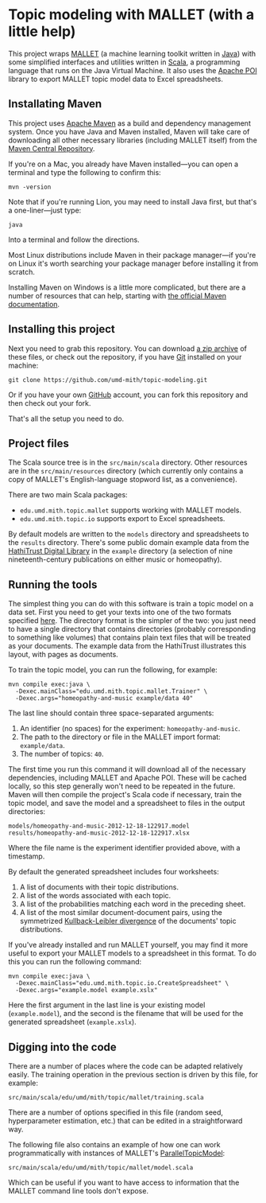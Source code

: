Topic modeling with MALLET (with a little help)
===============================================

This project wraps [MALLET](http://mallet.cs.umass.edu/)
(a machine learning toolkit written in [Java](www.java.com/)) with some simplified interfaces
and utilities written in [Scala](http://www.scala-lang.org/), a programming
language that runs on the Java Virtual Machine.
It also uses the [Apache POI](http://poi.apache.org/) library to export
MALLET topic model data to Excel spreadsheets.

Installating Maven
------------------

This project uses [Apache Maven](http://maven.apache.org/)
as a build and dependency management system. Once you have Java and Maven
installed, Maven will take care of downloading all other necessary libraries
(including MALLET itself) from the
[Maven Central Repository](http://search.maven.org/).

If you're on a Mac, you already have Maven installed—you can open a terminal
and type the following to confirm this:

    mvn -version

Note that if you're running Lion, you may need to install Java first, but
that's a one-liner—just type:

    java

Into a terminal and follow the directions.

Most Linux distributions include Maven in their package manager—if you're on
Linux it's worth searching your package manager before installing it from
scratch.

Installing Maven on Windows is a little more complicated, but there are a
number of resources that can help, starting with
[the official Maven documentation](http://maven.apache.org/guides/getting-started/windows-prerequisites.html).

Installing this project
-----------------------

Next you need to grab this repository. You can download
[a zip archive](https://github.com/umd-mith/topic-modeling/archive/master.zip)
of these files, or check out the repository, if you have
[Git](http://git-scm.com/) installed on your machine:

    git clone https://github.com/umd-mith/topic-modeling.git

Or if you have your own [GitHub](https://github.com/) account, you can fork
this repository and then check out your fork.

That's all the setup you need to do.

Project files
-------------

The Scala source tree is in the `src/main/scala` directory. Other resources
are in the `src/main/resources` directory (which currently only contains a
copy of MALLET's English-language stopword list, as a convenience).

There are two main Scala packages:

 * `edu.umd.mith.topic.mallet` supports working with MALLET models.
 * `edu.umd.mith.topic.io` supports export to Excel spreadsheets.

By default models are written to the `models` directory and spreadsheets to
the `results` directory. There's some public domain example data from the
[HathiTrust Digital Library](http://www.hathitrust.org/)
in the `example` directory (a selection of nine nineteenth-century publications
on either music or homeopathy).

Running the tools
-----------------

The simplest thing you can do with this software is train a topic model on a
data set. First you need to get your texts into one of the two formats
specified [here](http://mallet.cs.umass.edu/import.php). The directory format
is the simpler of the two: you just need to have a single directory that
contains directories (probably corresponding to something like volumes) that
contains plain text files that will be treated as your documents.
The example data from the HathiTrust illustrates this layout, with pages as
documents.

To train the topic model, you can run the following, for example:

    mvn compile exec:java \
      -Dexec.mainClass="edu.umd.mith.topic.mallet.Trainer" \
      -Dexec.args="homeopathy-and-music example/data 40"

The last line should contain three space-separated arguments:

  1. An identifier (no spaces) for the experiment: `homeopathy-and-music`.
  2. The path to the directory or file in the MALLET import format: `example/data`.
  3. The number of topics: `40`.

The first time you run this command it will download all of the necessary
dependencies, including MALLET and Apache POI. These will be cached locally,
so this step generally won't need to be repeated in the future. Maven will
then compile the project's Scala code if necessary, train the topic model,
and save the model and a spreadsheet to files in the output directories:

    models/homeopathy-and-music-2012-12-18-122917.model
    results/homeopathy-and-music-2012-12-18-122917.xlsx

Where the file name is the experiment identifier provided above, with a timestamp.

By default the generated spreadsheet includes four worksheets:

 1. A list of documents with their topic distributions.
 2. A list of the words associated with each topic.
 3. A list of the probabilities matching each word in the preceding sheet.
 4. A list of the most similar document-document pairs, using the symmetrized [Kullback-Leibler divergence](http://en.wikipedia.org/wiki/Kullback%E2%80%93Leibler_divergence) of the documents' topic distributions.

If you've already installed and run MALLET yourself, you may find it more
useful to export your MALLET models to a spreadsheet in this format.
To do this you can run the following command:

    mvn compile exec:java \
      -Dexec.mainClass="edu.umd.mith.topic.io.CreateSpreadsheet" \
      -Dexec.args="example.model example.xslx"

Here the first argument in the last line is your existing model (`example.model`),
and the second is the filename that will be used for the generated spreadsheet (`example.xslx`).

Digging into the code
---------------------

There are a number of places where the code can be adapted relatively easily.
The training operation in the previous section is driven by this file, for example:

    src/main/scala/edu/umd/mith/topic/mallet/training.scala

There are a number of options specified in this file (random seed, hyperparameter estimation, etc.)
that can be edited in a straightforward way.

The following file also contains an example of how one can work programmatically with
instances of MALLET's
[ParallelTopicModel](http://mallet.cs.umass.edu/api/cc/mallet/topics/ParallelTopicModel.html):

    src/main/scala/edu/umd/mith/topic/mallet/model.scala

Which can be useful if you want to have access to information that the MALLET
command line tools don't expose.

